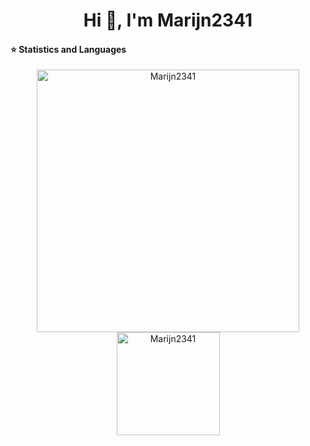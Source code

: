 <h1 align="center">Hi 👋, I'm Marijn2341</h1>

 #### ⭐  Statistics and Languages

 <p align="center"> 
    <img src="https://github-readme-stats.vercel.app/api?username=Marijn2341&count_private=true&show_icons=true&theme=buefy" alt="Marijn2341" width="420"/> 
    <img src="https://github-readme-stats.vercel.app/api/top-langs/?username=Marijn2341&hide=jupyter%20notebook,html,css&langs_count=8&layout=compact&theme=buefy" alt="Marijn2341" height="165" />
 </p>
